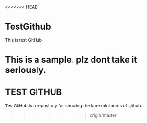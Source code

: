 <<<<<<< HEAD
# TestGithub
This is test GitHub


This is a sample. plz dont take it seriously.
=======
TEST GITHUB
===========



TestGitHub is a repository for showing the bare minimums of github.
>>>>>>> origin/master
